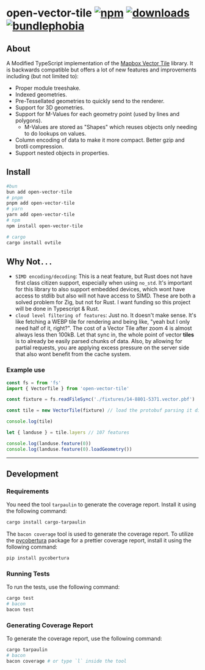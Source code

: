 # open-vector-tile [![npm][npm-image]][npm-url] [![downloads][downloads-image]][downloads-url] [![bundlephobia][bundlephobia-image]][bundlephobia-url]

[npm-image]: https://img.shields.io/npm/v/open-vector-tile.svg
[npm-url]: https://npmjs.org/package/open-vector-tile
[bundlephobia-image]: https://img.shields.io/bundlephobia/minzip/open-vector-tile@0.1.0.svg
[bundlephobia-url]: https://bundlephobia.com/package/open-vector-tile@0.1.0
[downloads-image]: https://img.shields.io/npm/dm/open-vector-tile.svg
[downloads-url]: https://www.npmjs.com/package/open-vector-tile

## About

A Modified TypeScript implementation of the [Mapbox Vector Tile](https://github.com/mapbox/vector-tile-js) library. It is backwards compatible but offers a lot of new features and improvements including (but not limited to):

* Proper module treeshake.
* Indexed geometries.
* Pre-Tessellated geometries to quickly send to the renderer.
* Support for 3D geometries.
* Support for M-Values for each geometry point (used by lines and polygons).
  * M-Values are stored as "Shapes" which reuses objects only needing to do lookups on values.
* Column encoding of data to make it more compact. Better gzip and brotli compression.
* Support nested objects in properties.

## Install

```bash
#bun
bun add open-vector-tile
# pnpm
pnpm add open-vector-tile
# yarn
yarn add open-vector-tile
# npm
npm install open-vector-tile

# cargo
cargo install ovtile
```

## Why Not`...`

* `SIMD encoding/decoding`:
This is a neat feature, but Rust does not have first class citizen support, especially when using `no_std`. It's important for this library to also support embedded devices, which wont have access to stdlib but also will not have access to SIMD. These are both a solved problem for Zig, but not for Rust. I want funding so this project will be done in Typescript & Rust.
* `cloud level filtering of features`:
Just no. It doesn't make sense. It's like fetching a WEBP tile for rendering and being like, "yeah but I only need half of it, right?". The cost of a Vector Tile after zoom 4 is almost always less then 100kB. Let that sync in, the whole point of vector **tiles** is to already be easily parsed chunks of data. Also, by allowing for partial requests, you are applying excess pressure on the server side that also wont benefit from the cache system.

### Example use

```js
const fs = from 'fs'
import { VectorTile } from 'open-vector-tile'

const fixture = fs.readFileSync('./fixtures/14-8801-5371.vector.pbf')

const tile = new VectorTile(fixture) // load the protobuf parsing it directly

console.log(tile)

let { landuse } = tile.layers // 107 features

console.log(landuse.feature(0))
console.log(landuse.feature(0).loadGeometry())
```

---

## Development

### Requirements

You need the tool `tarpaulin` to generate the coverage report. Install it using the following command:

```bash
cargo install cargo-tarpaulin
```

The `bacon coverage` tool is used to generate the coverage report. To utilize the [pycobertura](https://pypi.org/project/pycobertura/) package for a prettier coverage report, install it using the following command:

```bash
pip install pycobertura
```

### Running Tests

To run the tests, use the following command:

```bash
cargo test
# bacon
bacon test
```

### Generating Coverage Report

To generate the coverage report, use the following command:

```bash
cargo tarpaulin
# bacon
bacon coverage # or type `l` inside the tool
```
